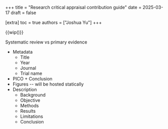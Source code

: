 +++
title = "Research critical appraisal contribution guide"
date = 2025-03-17
draft = false

[extra]
toc = true
authors = ["Joshua Yu"]
+++

{{wip()}}

Systematic review vs primary evidence

- Metadata
  - Title
  - Year
  - Journal
  - Trial name
- PICO + Conclusion
- Figures -- will be hosted statically
- Description
  - Background
  - Objective
  - Methods
  - Results
  - Limitations
  - Conclusion
